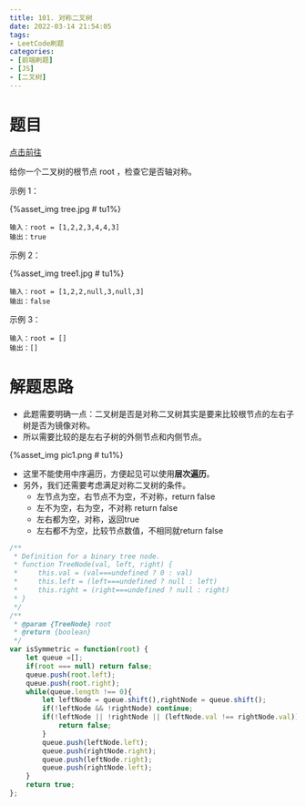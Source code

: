 ```yaml
---
title: 101. 对称二叉树
date: 2022-03-14 21:54:05
tags:
- LeetCode刷题
categories:
- [前端刷题]
- [JS]
- [二叉树]
---
```


# 题目

[点击前往](https://leetcode-cn.com/problems/symmetric-tree/)

给你一个二叉树的根节点 root ，检查它是否轴对称。

示例 1：

{%asset_img tree.jpg # tu1%}

```
输入：root = [1,2,2,3,4,4,3]
输出：true
```

示例 2：

{%asset_img tree1.jpg # tu1%}

```
输入：root = [1,2,2,null,3,null,3]
输出：false
```

示例 3：
```
输入：root = []
输出：[]
```

# 解题思路

* 此题需要明确一点：二叉树是否是对称二叉树其实是要来比较根节点的左右子树是否为镜像对称。
* 所以需要比较的是左右子树的外侧节点和内侧节点。

{%asset_img pic1.png # tu1%}

* 这里不能使用中序遍历，方便起见可以使用**层次遍历**。
* 另外，我们还需要考虑满足对称二叉树的条件。
    * 左节点为空，右节点不为空，不对称，return false
    * 左不为空，右为空，不对称 return false
    * 左右都为空，对称，返回true
    * 左右都不为空，比较节点数值，不相同就return false

```js
/**
 * Definition for a binary tree node.
 * function TreeNode(val, left, right) {
 *     this.val = (val===undefined ? 0 : val)
 *     this.left = (left===undefined ? null : left)
 *     this.right = (right===undefined ? null : right)
 * }
 */
/**
 * @param {TreeNode} root
 * @return {boolean}
 */
var isSymmetric = function(root) {
    let queue =[];
    if(root === null) return false;
    queue.push(root.left);
    queue.push(root.right);
    while(queue.length !== 0){
        let leftNode = queue.shift(),rightNode = queue.shift();
        if(!leftNode && !rightNode) continue;
        if(!leftNode || !rightNode || (leftNode.val !== rightNode.val)){
            return false;
        }
        queue.push(leftNode.left);
        queue.push(rightNode.right);
        queue.push(leftNode.right);
        queue.push(rightNode.left);
    }
    return true;
};
```